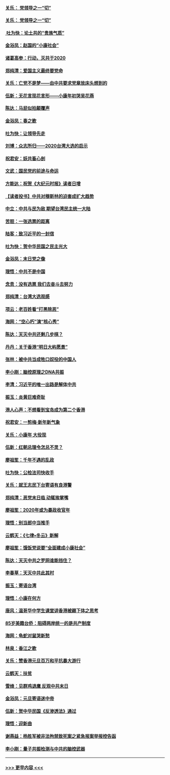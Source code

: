 #### [关乐： 党领导之一“切”](../pages/nsc993/n11805439.md?t=01200255) 
#### [关乐： 党领导之一“切”](../pages/nsc993/n11804505.md?t=01200255) 
#### [ 吐为快：论土共的“贵族气质”](../pages/nsc993/n11804490.md?t=01200255) 
#### [金浴凤：赵国的“小康社会”](../pages/nsc993/n11804452.md?t=01200255) 
#### [诸葛高参：行动，灭共于2020](../pages/nsc993/n11804120.md?t=01200255) 
#### [郑纯清：爱国主义最终要党命](../pages/nsc993/n11802197.md?t=01200255) 
#### [关乐：亡党不是梦——由中共要求党章放床头想到的](../pages/nsc993/n11802156.md?t=01200255) 
#### [伍新：无花言现花言形——小康年初哭吴花燕](../pages/nsc993/n11800044.md?t=01200255) 
#### [陈达：马屁似拍颠覆声](../pages/nsc993/n11800010.md?t=01200255) 
#### [金浴凤：春之歌](../pages/nsc993/n11797687.md?t=01200255) 
#### [吐为快：让领导先走](../pages/nsc993/n11797512.md?t=01200255) 
#### [刘博：众志所归——2020台湾大选的启示](../pages/nsc993/n11796878.md?t=01200255) 
#### [祝君安：妖共畜心剖](../pages/nsc993/n11794273.md?t=01200255) 
#### [文武：国民党的前途与命运](../pages/nsc993/n11794198.md?t=01200255) 
#### [方能达：祝贺《大纪元时报》读者日增](../pages/nsc993/n11793807.md?t=01200255) 
#### [【读者投书】中共对穆斯林的迫害成扩大趋势](../pages/nsc993/n11791371.md?t=01200255) 
#### [中立：中共与民为敌 期望台湾民主统一大陆](../pages/nsc993/n11790392.md?t=01200255) 
#### [苦胆：一张选票的距离](../pages/nsc993/n11788914.md?t=01200255) 
#### [陆客：致习近平的一封信](../pages/nsc993/n11788867.md?t=01200255) 
#### [吐为快：贺中华民国之民主光大](../pages/nsc993/n11788618.md?t=01200255) 
#### [金浴凤：末日党之像](../pages/nsc993/n11787475.md?t=01200255) 
#### [理悟：中共不是中国](../pages/nsc993/n11787463.md?t=01200255) 
#### [念贲：没有选票  我们去奋斗去努力](../pages/nsc993/n11787398.md?t=01200255) 
#### [郑纯清：台湾大选观感](../pages/nsc993/n11786210.md?t=01200255) 
#### [项云：老百姓看“打黑除恶”](../pages/nsc993/n11785398.md?t=01200255) 
#### [海网：“空心朽”演“核心秀”](../pages/nsc993/n11783874.md?t=01200255) 
#### [陈达：天灭中共还剩几步棋？](../pages/nsc993/n11783719.md?t=01200255) 
#### [丹丹：关于香港“明日大屿愿景”](../pages/nsc993/n11783273.md?t=01200255) 
#### [张林：被中共当成牲口奴役的中国人](../pages/nsc993/n11782397.md?t=01200255) 
#### [李小刚：脑控原理之DNA共振](../pages/nsc993/n11780962.md?t=01200255) 
#### [李清：习近平的唯一出路是解体中共](../pages/nsc993/n11780866.md?t=01200255) 
#### [振玉：炎黄巨难奇耻](../pages/nsc993/n11779632.md?t=01200255) 
#### [港人心声：不想看到宝岛成为第二个香港](../pages/nsc993/n11778817.md?t=01200255) 
#### [祝君安：一剪梅‧新年新气象](../pages/nsc993/n11776340.md?t=01200255) 
#### [关乐：小康年 大役现](../pages/nsc993/n11774213.md?t=01200255) 
#### [伍新：红朝总理令怎总不灵？](../pages/nsc993/n11770813.md?t=01200255) 
#### [廖祖笙：千年不遇的乱政](../pages/nsc993/n11770373.md?t=01200255) 
#### [吐为快：公检法司快收手](../pages/nsc993/n11770359.md?t=01200255) 
#### [关乐：就王志民下台寄语有良港警](../pages/nsc993/n11769903.md?t=01200255) 
#### [郑纯清：恶党末日临 动辄挨掌嘴](../pages/nsc993/n11769356.md?t=01200255) 
#### [廖祖笙：2020年或为暴政收官年](../pages/nsc993/n11768216.md?t=01200255) 
#### [理悟：别当郎中当推手](../pages/nsc993/n11768243.md?t=01200255) 
#### [云鹤天：《七律▪冬云》新解](../pages/nsc993/n11768204.md?t=01200255) 
#### [廖祖笙：饿饭党说要“全面建成小康社会”](../pages/nsc993/n11767482.md?t=01200255) 
#### [陈达：天灭中共之罗网谁能挡住？](../pages/nsc993/n11767465.md?t=01200255) 
#### [李春草：天灭中共此其时](../pages/nsc993/n11767452.md?t=01200255) 
#### [振玉：寄语台湾](../pages/nsc993/n11767432.md?t=01200255) 
#### [理悟：小康在何方](../pages/nsc993/n11767394.md?t=01200255) 
#### [唐风：温哥华中学生课堂讲香港被踢下体之思考](../pages/nsc993/n11766848.md?t=01200255) 
#### [85岁美籍台侨：阻碍两岸统一的是共产制度](../pages/nsc993/n11765043.md?t=01200255) 
#### [海网：龟蛇对鼠哭新愁](../pages/nsc993/n11764895.md?t=01200255) 
#### [林泉：香江之歌](../pages/nsc993/n11764415.md?t=01200255) 
#### [关乐：赞香港元旦百万和平抗暴大游行](../pages/nsc993/n11764382.md?t=01200255) 
#### [云鹤天：扶贫](../pages/nsc993/n11764245.md?t=01200255) 
#### [雪绮：见群鸡退鹰  反观中共末日](../pages/nsc993/n11762112.md?t=01200255) 
#### [金浴凤：元旦寄语迷中帝](../pages/nsc993/n11761788.md?t=01200255) 
#### [伍新：贺中华民国《反渗透法》通过](../pages/nsc993/n11761994.md?t=01200255) 
#### [理悟：迎新曲](../pages/nsc993/n11761152.md?t=01200255) 
#### [谢燕益：杨胜军被非法拘禁致死案之紧急报案举报控告函](../pages/nsc993/n11756134.md?t=01200255) 
#### [李小刚：量子共振检测与中共的脑控武器](../pages/nsc993/n11754518.md?t=01200255) 

----
#### [ >>> 更早内容 <<< ](../indexes/nsc993-earlier.md)
